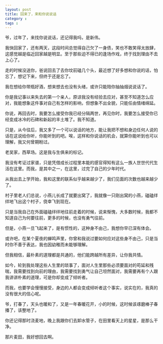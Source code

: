 ```yaml
---
layout: post
title: 回来了，来和你说说话
category :
tags :
---
```




爷，过年了，来找你说说话，还记得我吗，是新伟。

我快回家了，还有两天，这段时间总觉得自己欠了一身债，笑也不敢笑得太放肆，这感觉越是临近回家越是明显。至于那些迫不得已的逢场作戏，终于找到理由不去上心了。

走的时候没送你，爸说回去了去你坟前磕几个头，最近想了好多想和你说的话，怕忘了，想记下来，但终于还是忘了。

我在想给你带瓶好酒，想来想去也没有头绪，或许只能陪你抽抽烟说说话了。

你是我记事以来失去的第一个亲人，原谅我没有经验去应对，甚至不知道怎么应对，我能想象这件事对自己有怎样的影响，但想象不出全貌，只能任由情绪绵延。

你说，再回去时，我要怎么接受你我已经分隔两世，再见你时，我要怎么接受你已经变成冰冷的石碑和新起的丰土堆了。我不知道。

只是，从今往后，我又多了一个可以说话的地方，能让我把不想和身边任何人说的话在这说给你听，你能听到的吧。唉，这样和你说话的机会，就算你能听到也可以理解，我又何曾期盼过。

老吴家，西草场。这是我与生俱来的标记。

我没有考证过家谱，只是凭借成长过程里本能的感官得知有这么一族人世世代代生活在这里。而我，是其中之一，在这里，过完了自己的少年时代。

从我出去上学开始，我和这里的联系似乎越来越少了，我们见面的次数也越来越少了。

村子里老人们总说，小燕儿长成了就要出窝了，我就像一只刚出窝的小燕，磕磕绊绊地飞出这个村子，侥幸飞到现在。

只是当我自己在外面磕磕绊绊地往前走着的时候，说来惭愧，大多数时候，我都不知道自己为何要往前，更多的时候，也没有勇气往前。

但是，小燕一旦飞起来了，是有惯性的，这种身不由己，我想你早已深有体会。

或许吧，在某个夏夜的蝉鸣声里，你曾和我说过要如何应对这些身不由己，只是当时你不善于表达，我也因幼稚而未能够理解。

但我相信，最朴素的道理都是共通的，他们能跨越所有差异，让你我共情。

如今，轮到我处理这些人生里的琐事了，面对人生里那些必须要面对的苟延和残喘，我需要找到向前的理由，我需要找到勇气让自己坦然面对，我需要再有个人跟我讲讲朴素的道理，可是你却变成了倾听者。

而我，也要学会慢慢接受，身边的人都会变成倾听者这个事实，说实在的，我真的没有很大的信心呢。

爷，打春了，天头也暖和了，又是一年春暖花开，小的时候，这时候该琢磨棒子春播了，该整地了。

你还记得那时浇麦地，晚上我跟你们去卸水管子，在田里看天上的星星，是那么干净。

那片麦田，我好想回去啊。

